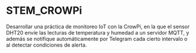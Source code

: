 # STEM_CROWPi
Desarrollar una práctica de monitoreo IoT con la CrowPi, en la que el sensor DHT20 envíe las lecturas de temperatura y humedad a un servidor MQTT, y además se notifique automáticamente por Telegram cada cierto intervalo o al detectar condiciones de alerta.
